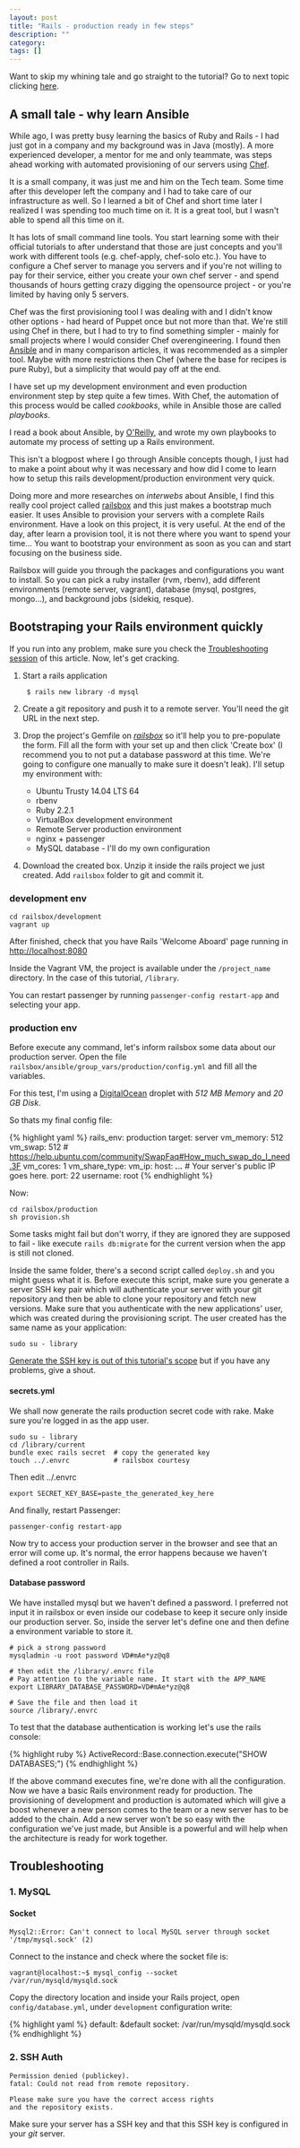 ```yaml
---
layout: post
title: "Rails - production ready in few steps"
description: ""
category: 
tags: []
---
```


Want to skip my whining tale and go straight to the tutorial? Go to next topic clicking [here](#quickguide).

## A small tale - why learn Ansible

While ago, I was pretty busy learning the basics of Ruby and Rails - I had just got in a company and my background was in Java (mostly). A more experienced developer, a mentor for me and only teammate, was steps ahead working with automated provisioning of our servers using [Chef](https://www.chef.io/).

It is a small company, it was just me and him on the Tech team. Some time after this developer left the company and I had to take care of our infrastructure as well. So I learned a bit of Chef and short time later I realized I was spending too much time on it. It is a great tool, but I wasn't able to spend all this time on it.

It has lots of small command line tools. You start learning some with their official tutorials to after understand that those are just concepts and you'll work with different tools (e.g. chef-apply, chef-solo etc.). You have to configure a Chef server to manage you servers and if you're not willing to pay for their service, either you create your own chef server - and spend thousands of hours getting crazy digging the opensource project - or you're limited by having only 5 servers.

Chef was the first provisioning tool I was dealing with and I didn't know other options - had heard of Puppet once but not more than that. We're still using Chef in there, but I had to try to find something simpler - mainly for small projects where I would consider Chef overengineering. I found then [Ansible](https://www.ansible.com/) and in many comparison articles, it was recommended as a simpler tool. Maybe with more restrictions then Chef (where the base for recipes is pure Ruby), but a simplicity that would pay off at the end.

I have set up my development environment and even production environment step by step quite a few times. With Chef, the automation of this process would be called *cookbooks*, while in Ansible those are called *playbooks*.

I read a book about Ansible, by [O'Reilly](http://shop.oreilly.com/product/0636920035626.do), and wrote my own playbooks to automate my process of setting up a Rails environment.

This isn't a blogpost where I go through Ansible concepts though, I just had to make a point about why it was necessary and how did I come to learn how to setup this rails development/production environment very quick.

Doing more and more researches on *interwebs* about Ansible, I find this really cool project called [railsbox](https://railsbox.io/) and this just makes a bootstrap much easier. It uses Ansible to provision your servers with a complete Rails environment. Have a look on this project, it is very useful. At the end of the day, after learn a provision tool, it is not there where you want to spend your time... You want to bootstrap your environment as soon as you can and start focusing on the business side.

Railsbox will guide you through the packages and configurations you want to install. So you can pick a ruby installer (rvm, rbenv), add different environments (remote server, vagrant), database (mysql, postgres, mongo...), and background jobs (sidekiq, resque).

<a name="quickguide"/>

## Bootstraping your Rails environment quickly

If you run into any problem, make sure you check the [Troubleshooting session](#troubleshooting) of this article. Now, let's get cracking.

1. Start a rails application

        $ rails new library -d mysql

2. Create a git repository and push it to a remote server. You'll need the git URL in the next step.

3. Drop the project's Gemfile on *[railsbox](https://railsbox.io/)* so it'll help you to pre-populate the form. Fill all the form with your set up and then click 'Create box' (I recommend you to not put a database password at this time. We're going to configure one manually to make sure it doesn't leak). I'll setup my environment with:

    - Ubuntu Trusty 14.04 LTS 64
    - rbenv
    - Ruby 2.2.1
    - VirtualBox development environment
    - Remote Server production environment
    - nginx + passenger
    - MySQL database - I'll do my own configuration

4. Download the created box. Unzip it inside the rails project we just created. Add `railsbox` folder to git and commit it.

### development env

    cd railsbox/development
    vagrant up

After finished, check that you have Rails 'Welcome Aboard' page running in <a href="http://localhost:8080" target="_blank">http://localhost:8080</a>

Inside the Vagrant VM, the project is available under the `/project_name` directory. In the case of this tutorial, `/library`.

You can restart passenger by running `passenger-config restart-app` and selecting your app.

### production env

Before execute any command, let's inform railsbox some data about our production server. Open the file `railsbox/ansible/group_vars/production/config.yml` and fill all the variables.

For this test, I'm using a [DigitalOcean](https://www.digitalocean.com/) droplet with *512 MB Memory* and *20 GB Disk*.

So thats my final config file:

{% highlight yaml %}
rails_env: production
target: server
vm_memory: 512
vm_swap: 512 # https://help.ubuntu.com/community/SwapFaq#How_much_swap_do_I_need.3F
vm_cores: 1
vm_share_type: 
vm_ip: 
host: ***.***.***.*** # Your server's public IP goes here.
port: 22
username: root
{% endhighlight %}

Now:

    cd railsbox/production
    sh provision.sh

Some tasks might fail but don't worry, if they are ignored they are supposed to fail - like execute `rails db:migrate` for the current version when the app is still not cloned.

Inside the same folder, there's a second script called `deploy.sh` and you might guess what it is. Before execute this script, make sure you generate a server SSH key pair which will authenticate your server with your git repository and then be able to clone your repository and fetch new versions. Make sure that you authenticate with the new applications' user, which was created during the provisioning script. The user created has the same name as your application:

    sudo su - library

[Generate the SSH key is out of this tutorial's scope](https://help.github.com/articles/generating-an-ssh-key/) but if you have any problems, give a shout.

#### secrets.yml

We shall now generate the rails production secret code with rake. Make sure you're logged in as the app user.

    sudo su - library
    cd /library/current
    bundle exec rails secret  # copy the generated key
    touch ../.envrc           # railsbox courtesy

Then edit ../.envrc

    export SECRET_KEY_BASE=paste_the_generated_key_here

And finally, restart Passenger:

    passenger-config restart-app

Now try to access your production server in the browser and see that an error will come up. It's normal, the error happens because we haven't defined a root controller in Rails.

#### Database password

We have installed mysql but we haven't defined a password. I preferred not input it in railsbox or even inside our codebase to keep it secure only inside our production server. So, inside the server let's define one and then define a environment variable to store it.

    # pick a strong password
    mysqladmin -u root password VD#mAe*yz@q8

    # then edit the /library/.envrc file
    # Pay attention to the variable name. It start with the APP_NAME
    export LIBRARY_DATABASE_PASSWORD=VD#mAe*yz@q8

    # Save the file and then load it
    source /library/.envrc

To test that the database authentication is working let's use the rails console:

{% highlight ruby %}
ActiveRecord::Base.connection.execute("SHOW DATABASES;")
{% endhighlight %}

If the above command executes fine, we're done with all the configuration. Now we have a basic Rails environment ready for production. The provisioning of development and production is automated which will give a boost whenever a new person comes to the team or a new server has to be added to the chain. Add a new server won't be so easy with the configuration we've just made, but Ansible is a powerful and will help when the architecture is ready for work together.

<a name="troubleshooting" />

## Troubleshooting

### 1. MySQL

#### Socket

    Mysql2::Error: Can't connect to local MySQL server through socket '/tmp/mysql.sock' (2)

Connect to the instance and check where the socket file is:

    vagrant@localhost:~$ mysql_config --socket
    /var/run/mysqld/mysqld.sock

Copy the directory location and inside your Rails project, open `config/database.yml`, under `development` configuration write:

{% highlight yaml %}
default: &default
  socket: /var/run/mysqld/mysqld.sock
{% endhighlight %}

### 2. SSH Auth

    Permission denied (publickey).
    fatal: Could not read from remote repository.

    Please make sure you have the correct access rights
    and the repository exists.

Make sure your server has a SSH key and that this SSH key is configured in your *git* server.
